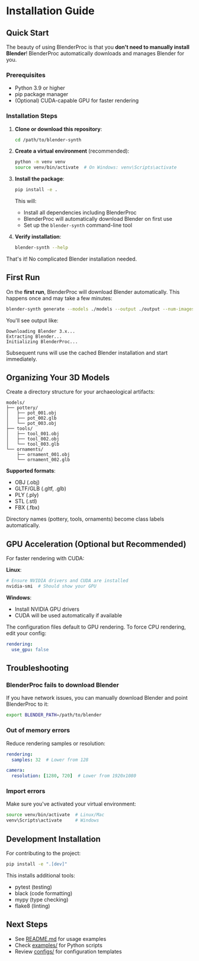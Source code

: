 # Installation Guide

## Quick Start

The beauty of using BlenderProc is that you **don't need to manually install Blender**! BlenderProc automatically downloads and manages Blender for you.

### Prerequisites

- Python 3.9 or higher
- pip package manager
- (Optional) CUDA-capable GPU for faster rendering

### Installation Steps

1. **Clone or download this repository**:
   ```bash
   cd /path/to/blender-synth
   ```

2. **Create a virtual environment** (recommended):
   ```bash
   python -m venv venv
   source venv/bin/activate  # On Windows: venv\Scripts\activate
   ```

3. **Install the package**:
   ```bash
   pip install -e .
   ```

   This will:
   - Install all dependencies including BlenderProc
   - BlenderProc will automatically download Blender on first use
   - Set up the `blender-synth` command-line tool

4. **Verify installation**:
   ```bash
   blender-synth --help
   ```

That's it! No complicated Blender installation needed.

## First Run

On the **first run**, BlenderProc will download Blender automatically. This happens once and may take a few minutes:

```bash
blender-synth generate --models ./models --output ./output --num-images 10
```

You'll see output like:
```
Downloading Blender 3.x...
Extracting Blender...
Initializing BlenderProc...
```

Subsequent runs will use the cached Blender installation and start immediately.

## Organizing Your 3D Models

Create a directory structure for your archaeological artifacts:

```
models/
├── pottery/
│   ├── pot_001.obj
│   ├── pot_002.glb
│   └── pot_003.obj
├── tools/
│   ├── tool_001.obj
│   ├── tool_002.obj
│   └── tool_003.glb
└── ornaments/
    ├── ornament_001.obj
    └── ornament_002.glb
```

**Supported formats**:
- OBJ (.obj)
- GLTF/GLB (.gltf, .glb)
- PLY (.ply)
- STL (.stl)
- FBX (.fbx)

Directory names (pottery, tools, ornaments) become class labels automatically.

## GPU Acceleration (Optional but Recommended)

For faster rendering with CUDA:

**Linux**:
```bash
# Ensure NVIDIA drivers and CUDA are installed
nvidia-smi  # Should show your GPU
```

**Windows**:
- Install NVIDIA GPU drivers
- CUDA will be used automatically if available

The configuration files default to GPU rendering. To force CPU rendering, edit your config:

```yaml
rendering:
  use_gpu: false
```

## Troubleshooting

### BlenderProc fails to download Blender

If you have network issues, you can manually download Blender and point BlenderProc to it:

```bash
export BLENDER_PATH=/path/to/blender
```

### Out of memory errors

Reduce rendering samples or resolution:

```yaml
rendering:
  samples: 32  # Lower from 128

camera:
  resolution: [1280, 720]  # Lower from 1920x1080
```

### Import errors

Make sure you've activated your virtual environment:

```bash
source venv/bin/activate  # Linux/Mac
venv\Scripts\activate     # Windows
```

## Development Installation

For contributing to the project:

```bash
pip install -e ".[dev]"
```

This installs additional tools:
- pytest (testing)
- black (code formatting)
- mypy (type checking)
- flake8 (linting)

## Next Steps

- See [README.md](README.md) for usage examples
- Check [examples/](examples/) for Python scripts
- Review [configs/](configs/) for configuration templates
